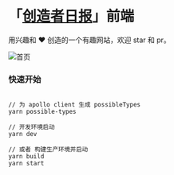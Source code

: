 「[创造者日报](https://creatorsdaily.com)」前端
=====

用兴趣和 ❤️ 创造的一个有趣网站，欢迎 star 和 pr。

![首页](https://user-images.githubusercontent.com/1763168/68320851-aac43c80-00fb-11ea-84cc-b0e08f36729a.png)

### 快速开始

```

// 为 apollo client 生成 possibleTypes
yarn possible-types

// 开发环境启动
yarn dev

// 或者 构建生产环境并启动
yarn build
yarn start
```
